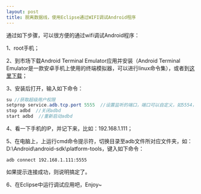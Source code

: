 ```yaml
---
layout: post
title: 脱离数据线，使用Eclipse通过WIFI调试Android程序
---
```


通过如下步骤，可以很方便的通过wifi调试Android程序：

<!--more-->

1、root手机；

2、到市场下载Android Terminal Emulator应用并安装（Android Terminal Emulator是一款安卓手机上使用的终端模拟器，可以进行linux命令集），或者到[这里下载](http://as.baidu.com/a/item?docid=3185735)；

3、安装后打开，输入如下命令：

```csharp
su //获取超级用户权限
setprop service.adb.tcp.port 5555  //设置监听的端口，端口可以自定义，如5554，5555是默认的
stop adbd  //关闭adbd
start adbd  //重新启动adbd
```

4、看一下手机的IP，并记下来，比如：192.168.1.111；

5、在电脑上，上运行cmd命令提示符，切换目录至adb文件所对应文件夹，如：D:\Android\android-sdk\platform-tools，键入如下命令：

`adb connect 192.168.1.111:5555`

如果提示连接成功，则说明搞定了。

6、在Eclipse中运行调试应用吧，Enjoy~


